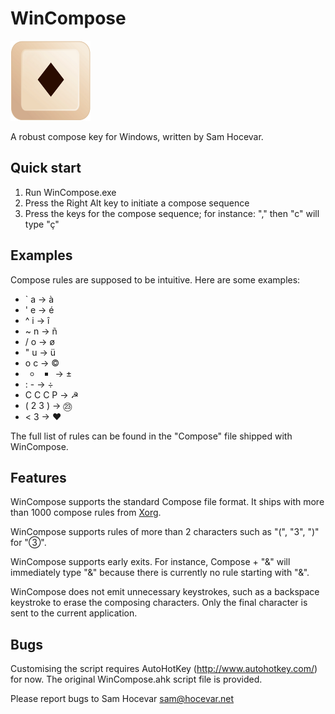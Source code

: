 WinCompose
==========

![Icon](/res/icon.png)

A robust compose key for Windows, written by Sam Hocevar.

Quick start
-----------

 1. Run WinCompose.exe
 2. Press the Right Alt key to initiate a compose sequence
 3. Press the keys for the compose sequence; for instance:
    "," then "c" will type "ç"

Examples
--------

Compose rules are supposed to be intuitive. Here are some examples:

 - ` a → à
 - ' e → é
 - ^ i → î
 - ~ n → ñ
 - / o → ø
 - " u → ü
 - o c → ©
 - + - → ±
 - : - → ÷
 - C C C P → ☭
 - ( 2 3 ) → ㉓
 - < 3 → ♥

The full list of rules can be found in the "Compose" file shipped with WinCompose.

Features
--------

WinCompose supports the standard Compose file format. It ships with more than
1000 compose rules from [Xorg](http://www.x.org/wiki/).

WinCompose supports rules of more than 2 characters such as "(", "3", ")" for "③".

WinCompose supports early exits. For instance, Compose + "&" will immediately
type "&" because there is currently no rule starting with "&".

WinCompose does not emit unnecessary keystrokes, such as a backspace keystroke
to erase the composing characters. Only the final character is sent to the
current application.

Bugs
----

Customising the script requires AutoHotKey (http://www.autohotkey.com/) for now.
The original WinCompose.ahk script file is provided.

Please report bugs to Sam Hocevar <sam@hocevar.net>

